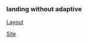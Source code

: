 ### landing without adaptive

[Layout](https://www.figma.com/file/ntVt8IwlwzfVFMBuVVAze8/Plants?node-d=0%3A1&t=9NcriESOegRUWbGC-0)

[Site](https://plants-ivanzhuro.netlify.app/)